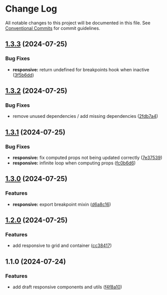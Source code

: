 # Change Log

All notable changes to this project will be documented in this file.
See [Conventional Commits](https://conventionalcommits.org) for commit guidelines.

## [1.3.3](https://github.com/abelflopes/react-ck/compare/@react-ck/responsive@1.3.2...@react-ck/responsive@1.3.3) (2024-07-25)


### Bug Fixes

* **responsive:** return undefined for breakpoints hook when inactive ([3f5b6dd](https://github.com/abelflopes/react-ck/commit/3f5b6ddcbde5b00052193eb65306a2ddc9c36385))



## [1.3.2](https://github.com/abelflopes/react-ck/compare/@react-ck/responsive@1.3.1...@react-ck/responsive@1.3.2) (2024-07-25)


### Bug Fixes

* remove unused dependencies / add missing dependencies ([2fdb7a4](https://github.com/abelflopes/react-ck/commit/2fdb7a4eed218581949f6d0d8d902b3b677b3bf1))



## [1.3.1](https://github.com/abelflopes/react-ck/compare/@react-ck/responsive@1.3.0...@react-ck/responsive@1.3.1) (2024-07-25)


### Bug Fixes

* **responsive:** fix computed props not being updated correctly ([7e37539](https://github.com/abelflopes/react-ck/commit/7e375393c694d23fa7d45b43044fbb74c87ae4a4))
* **responsive:** infinite loop when computing props ([fc0b6d6](https://github.com/abelflopes/react-ck/commit/fc0b6d64bda71d202faec495ff9c5215f14aead9))



## [1.3.0](https://github.com/abelflopes/react-ck/compare/@react-ck/responsive@1.2.0...@react-ck/responsive@1.3.0) (2024-07-25)


### Features

* **responsive:** export breakpoint mixin ([d6a8c16](https://github.com/abelflopes/react-ck/commit/d6a8c165725a9754c77d121ce2891ae5e987b634))



## [1.2.0](https://github.com/abelflopes/react-ck/compare/@react-ck/responsive@1.1.0...@react-ck/responsive@1.2.0) (2024-07-25)


### Features

* add responsive to grid and container ([cc38417](https://github.com/abelflopes/react-ck/commit/cc38417a7f035659c6d91ea74b6e04c931c9d7f6))



## 1.1.0 (2024-07-24)


### Features

* add draft responsive components and utils ([f4f8a10](https://github.com/abelflopes/react-ck/commit/f4f8a10857d41a7508048a46fddaedc9c6654a7b))
